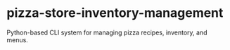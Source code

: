 # pizza-store-inventory-management
Python-based CLI system for managing pizza recipes, inventory, and menus.
